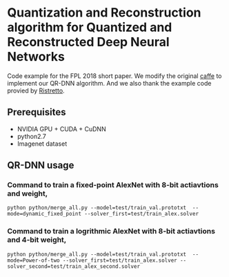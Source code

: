 # Quantization and Reconstruction algorithm for Quantized and Reconstructed Deep Neural Networks

Code example for the FPL 2018 short paper. We modify the original [caffe](http://caffe.berkeleyvision.org/) to implement our QR-DNN algorithm. And we also thank the example code provied by [Ristretto](http://ristretto.lepsucd.com/).

## Prerequisites
- NVIDIA GPU + CUDA + CuDNN
- python2.7
- Imagenet dataset


## QR-DNN usage

### Command to train a fixed-point AlexNet with 8-bit actiavtions and weight,
`python python/merge_all.py --model=test/train_val.prototxt  --mode=dynamic_fixed_point --solver_first=test/train_alex.solver`

### Command to train a logrithmic AlexNet with 8-bit actiavtions and 4-bit weight,
`python python/merge_all.py --model=test/train_val.prototxt  --mode=Power-of-two --solver_first=test/train_alex.solver --solver_second=test/train_alex_second.solver`
